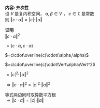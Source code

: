 **内容: 齐次性**  
设 $V$ 是复内积空间， $\alpha,\beta\in V$ ， $c\in\mathbb{C}$ 是常数  
则 $\Vert c\cdot\alpha\Vert=|c|\cdot\Vert\alpha\Vert$  
  
**证明**  
$\Vert c\cdot\alpha\Vert^2$  
  
$=(c\cdot\alpha,c\cdot\alpha)$  
  
$=c\cdot\overline{c}\cdot(\alpha,\alpha)$  
  
$=c\cdot\overline{c}\cdot\Vert\alpha\Vert^2$  
  
$=|c|^2\cdot\Vert\alpha\Vert^2$  
  
$\Rightarrow\Vert c\cdot\alpha\Vert^2=|c|^2\cdot\Vert\alpha\Vert^2$  
  
等式两边同时取算数平方根  
$\Rightarrow\Vert c\cdot\alpha\Vert=|c|\cdot\Vert\alpha\Vert$  
